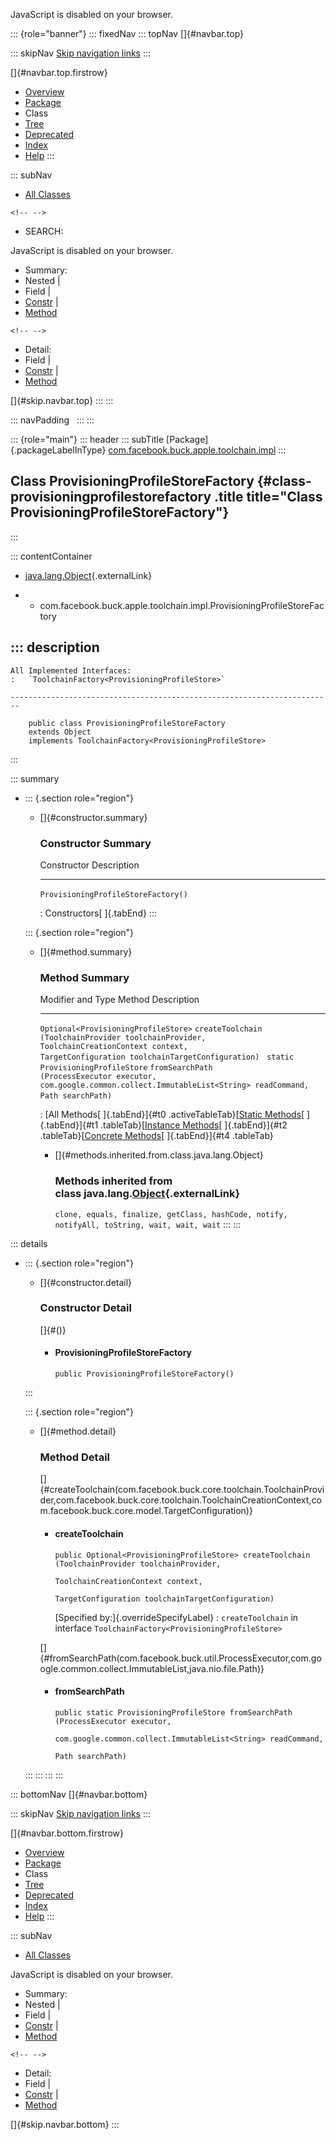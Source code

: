 <div>

JavaScript is disabled on your browser.

</div>

::: {role="banner"}
::: fixedNav
::: topNav
[]{#navbar.top}

::: skipNav
[Skip navigation links](#skip.navbar.top "Skip navigation links")
:::

[]{#navbar.top.firstrow}

-   [Overview](../../../../../../index.html)
-   [Package](package-summary.html)
-   Class
-   [Tree](package-tree.html)
-   [Deprecated](../../../../../../deprecated-list.html)
-   [Index](../../../../../../index-all.html)
-   [Help](../../../../../../help-doc.html)
:::

::: subNav
-   [All Classes](../../../../../../allclasses.html)

```{=html}
<!-- -->
```
-   SEARCH:

<div>

<div>

JavaScript is disabled on your browser.

</div>

</div>

<div>

-   Summary: 
-   Nested \| 
-   Field \| 
-   [Constr](#constructor.summary) \| 
-   [Method](#method.summary)

```{=html}
<!-- -->
```
-   Detail: 
-   Field \| 
-   [Constr](#constructor.detail) \| 
-   [Method](#method.detail)

</div>

[]{#skip.navbar.top}
:::
:::

::: navPadding
 
:::
:::

::: {role="main"}
::: header
::: subTitle
[Package]{.packageLabelInType} [com.facebook.buck.apple.toolchain.impl](package-summary.html)
:::

## Class ProvisioningProfileStoreFactory {#class-provisioningprofilestorefactory .title title="Class ProvisioningProfileStoreFactory"}
:::

::: contentContainer
-   [java.lang.Object](http://docs.oracle.com/javase/7/docs/api/java/lang/Object.html?is-external=true "class or interface in java.lang"){.externalLink}

-   -   com.facebook.buck.apple.toolchain.impl.ProvisioningProfileStoreFactory

::: description
-   

    All Implemented Interfaces:
    :   `ToolchainFactory<ProvisioningProfileStore>`

    ------------------------------------------------------------------------

        public class ProvisioningProfileStoreFactory
        extends Object
        implements ToolchainFactory<ProvisioningProfileStore>
:::

::: summary
-   ::: {.section role="region"}
    -   []{#constructor.summary}

        ### Constructor Summary

          Constructor                           Description
          ------------------------------------- -------------
          `ProvisioningProfileStoreFactory()`    

          : Constructors[ ]{.tabEnd}
    :::

    ::: {.section role="region"}
    -   []{#method.summary}

        ### Method Summary

          Modifier and Type                      Method                                                                                                                                                                     Description
          -------------------------------------- -------------------------------------------------------------------------------------------------------------------------------------------------------------------------- -------------
          `Optional<ProvisioningProfileStore>`   `createToolchain​(ToolchainProvider toolchainProvider,                ToolchainCreationContext context,                TargetConfiguration toolchainTargetConfiguration)`    
          `static ProvisioningProfileStore`      `fromSearchPath​(ProcessExecutor executor,               com.google.common.collect.ImmutableList<String> readCommand,               Path searchPath)`                        

          : [All Methods[ ]{.tabEnd}]{#t0 .activeTableTab}[[Static
          Methods](javascript:show(1);)[ ]{.tabEnd}]{#t1
          .tableTab}[[Instance
          Methods](javascript:show(2);)[ ]{.tabEnd}]{#t2
          .tableTab}[[Concrete
          Methods](javascript:show(8);)[ ]{.tabEnd}]{#t4 .tableTab}

        -   []{#methods.inherited.from.class.java.lang.Object}

            ### Methods inherited from class java.lang.[Object](http://docs.oracle.com/javase/7/docs/api/java/lang/Object.html?is-external=true "class or interface in java.lang"){.externalLink}

            `clone, equals, finalize, getClass, hashCode, notify, notifyAll, toString, wait, wait, wait`
    :::
:::

::: details
-   ::: {.section role="region"}
    -   []{#constructor.detail}

        ### Constructor Detail

        []{#<init>()}

        -   #### ProvisioningProfileStoreFactory

                public ProvisioningProfileStoreFactory()
    :::

    ::: {.section role="region"}
    -   []{#method.detail}

        ### Method Detail

        []{#createToolchain(com.facebook.buck.core.toolchain.ToolchainProvider,com.facebook.buck.core.toolchain.ToolchainCreationContext,com.facebook.buck.core.model.TargetConfiguration)}

        -   #### createToolchain

            ``` methodSignature
            public Optional<ProvisioningProfileStore> createToolchain​(ToolchainProvider toolchainProvider,
                                                                      ToolchainCreationContext context,
                                                                      TargetConfiguration toolchainTargetConfiguration)
            ```

            [Specified by:]{.overrideSpecifyLabel}
            :   `createToolchain` in
                interface `ToolchainFactory<ProvisioningProfileStore>`

        []{#fromSearchPath(com.facebook.buck.util.ProcessExecutor,com.google.common.collect.ImmutableList,java.nio.file.Path)}

        -   #### fromSearchPath

            ``` methodSignature
            public static ProvisioningProfileStore fromSearchPath​(ProcessExecutor executor,
                                                                  com.google.common.collect.ImmutableList<String> readCommand,
                                                                  Path searchPath)
            ```
    :::
:::
:::
:::

::: bottomNav
[]{#navbar.bottom}

::: skipNav
[Skip navigation links](#skip.navbar.bottom "Skip navigation links")
:::

[]{#navbar.bottom.firstrow}

-   [Overview](../../../../../../index.html)
-   [Package](package-summary.html)
-   Class
-   [Tree](package-tree.html)
-   [Deprecated](../../../../../../deprecated-list.html)
-   [Index](../../../../../../index-all.html)
-   [Help](../../../../../../help-doc.html)
:::

::: subNav
-   [All Classes](../../../../../../allclasses.html)

<div>

<div>

JavaScript is disabled on your browser.

</div>

</div>

<div>

-   Summary: 
-   Nested \| 
-   Field \| 
-   [Constr](#constructor.summary) \| 
-   [Method](#method.summary)

```{=html}
<!-- -->
```
-   Detail: 
-   Field \| 
-   [Constr](#constructor.detail) \| 
-   [Method](#method.detail)

</div>

[]{#skip.navbar.bottom}
:::

